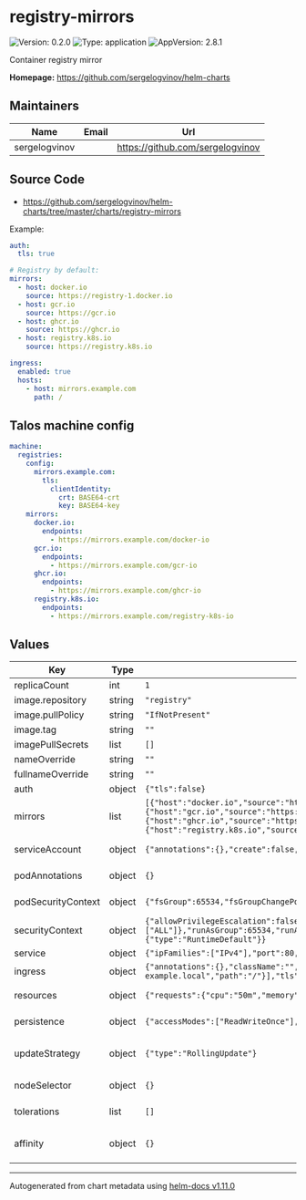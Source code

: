 # registry-mirrors

![Version: 0.2.0](https://img.shields.io/badge/Version-0.2.0-informational?style=flat-square) ![Type: application](https://img.shields.io/badge/Type-application-informational?style=flat-square) ![AppVersion: 2.8.1](https://img.shields.io/badge/AppVersion-2.8.1-informational?style=flat-square)

Container registry mirror

**Homepage:** <https://github.com/sergelogvinov/helm-charts>

## Maintainers

| Name | Email | Url |
| ---- | ------ | --- |
| sergelogvinov |  | <https://github.com/sergelogvinov> |

## Source Code

* <https://github.com/sergelogvinov/helm-charts/tree/master/charts/registry-mirrors>

Example:

```yaml
auth:
  tls: true

# Registry by default:
mirrors:
  - host: docker.io
    source: https://registry-1.docker.io
  - host: gcr.io
    source: https://gcr.io
  - host: ghcr.io
    source: https://ghcr.io
  - host: registry.k8s.io
    source: https://registry.k8s.io

ingress:
  enabled: true
  hosts:
    - host: mirrors.example.com
      path: /
```

## Talos machine config

```yaml
machine:
  registries:
    config:
      mirrors.example.com:
        tls:
          clientIdentity:
            crt: BASE64-crt
            key: BASE64-key
    mirrors:
      docker.io:
        endpoints:
          - https://mirrors.example.com/docker-io
      gcr.io:
        endpoints:
          - https://mirrors.example.com/gcr-io
      ghcr.io:
        endpoints:
          - https://mirrors.example.com/ghcr-io
      registry.k8s.io:
        endpoints:
          - https://mirrors.example.com/registry-k8s-io
```

## Values

| Key | Type | Default | Description |
|-----|------|---------|-------------|
| replicaCount | int | `1` |  |
| image.repository | string | `"registry"` |  |
| image.pullPolicy | string | `"IfNotPresent"` |  |
| image.tag | string | `""` |  |
| imagePullSecrets | list | `[]` |  |
| nameOverride | string | `""` |  |
| fullnameOverride | string | `""` |  |
| auth | object | `{"tls":false}` | Mirror tls auth |
| mirrors | list | `[{"host":"docker.io","source":"https://registry-1.docker.io"},{"host":"gcr.io","source":"https://gcr.io"},{"host":"ghcr.io","source":"https://ghcr.io"},{"host":"registry.k8s.io","source":"https://registry.k8s.io"}]` | Container mirrors |
| serviceAccount | object | `{"annotations":{},"create":false,"name":""}` | Pods Service Account. ref: https://kubernetes.io/docs/tasks/configure-pod-container/configure-service-account/ |
| podAnnotations | object | `{}` | Annotations for pod. ref: https://kubernetes.io/docs/concepts/overview/working-with-objects/annotations/ |
| podSecurityContext | object | `{"fsGroup":65534,"fsGroupChangePolicy":"OnRootMismatch","runAsNonRoot":true}` | Pod Security Context. ref: https://kubernetes.io/docs/tasks/configure-pod-container/security-context/#set-the-security-context-for-a-pod |
| securityContext | object | `{"allowPrivilegeEscalation":false,"capabilities":{"drop":["ALL"]},"runAsGroup":65534,"runAsUser":65534,"seccompProfile":{"type":"RuntimeDefault"}}` | Container Security Context. ref: https://kubernetes.io/docs/tasks/configure-pod-container/security-context/#set-the-security-context-for-a-pod |
| service | object | `{"ipFamilies":["IPv4"],"port":80,"type":"ClusterIP"}` | Service parameters ref: https://kubernetes.io/docs/user-guide/services/ |
| ingress | object | `{"annotations":{},"className":"","enabled":false,"hosts":[{"host":"chart-example.local","path":"/"}],"tls":[]}` | Mirror ingress parameters ref: http://kubernetes.io/docs/user-guide/ingress/ |
| resources | object | `{"requests":{"cpu":"50m","memory":"64Mi"}}` | Resource requests and limits. ref: https://kubernetes.io/docs/user-guide/compute-resources/ |
| persistence | object | `{"accessModes":["ReadWriteOnce"],"annotations":{},"size":"1Gi"}` | Persistence parameters ref: https://kubernetes.io/docs/user-guide/persistent-volumes/ |
| updateStrategy | object | `{"type":"RollingUpdate"}` | pod deployment update stategy type. ref: https://kubernetes.io/docs/concepts/workloads/controllers/deployment/#updating-a-deployment |
| nodeSelector | object | `{}` | Node labels for pod assignment. ref: https://kubernetes.io/docs/user-guide/node-selection/ |
| tolerations | list | `[]` | Tolerations for pod assignment. ref: https://kubernetes.io/docs/concepts/configuration/taint-and-toleration/ |
| affinity | object | `{}` | Affinity for pod assignment. ref: https://kubernetes.io/docs/concepts/configuration/assign-pod-node/#affinity-and-anti-affinity |

----------------------------------------------
Autogenerated from chart metadata using [helm-docs v1.11.0](https://github.com/norwoodj/helm-docs/releases/v1.11.0)
